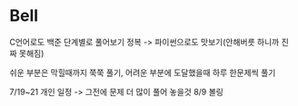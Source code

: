 # Bell
C언어로도 백준 단계별로 풀어보기 정복 -> 파이썬으로도 맛보기(안해버릇 하니까 진짜 못해짐)

쉬운 부분은 막힐때까지 쭉쭉 풀기, 어려운 부분에 도달했을때 하루 한문제씩 풀기

7/19~21 개인 일정 -> 그전에 문제 더 많이 풀어 놓을것
8/9 볼링
